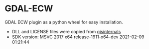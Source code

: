 # GDAL-ECW
GDAL ECW plugin as a python wheel for easy installation.
* DLL and LICENSE files were copied from [gisinternals](https://download.gisinternals.com/sdk/downloads/release-1911-dev.zip) 
* SDK version: MSVC 2017	x64	release-1911-x64-dev	2021-02-09 01:21:44
